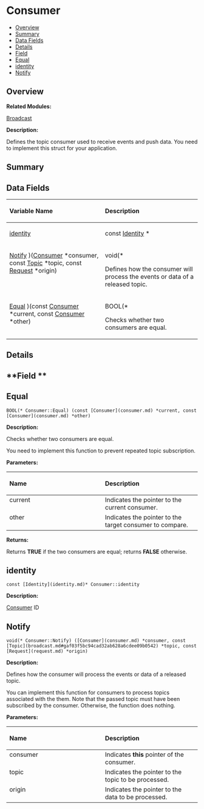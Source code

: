 # Consumer<a name="EN-US_TOPIC_0000001055078133"></a>

-   [Overview](#section232136428165631)
-   [Summary](#section430934111165631)
-   [Data Fields](#pub-attribs)
-   [Details](#section304163631165631)
-   [Field](#section1026643206165631)
-   [Equal](#a38ab45549e981dc8c8c0a90883a6bac8)
-   [identity](#ac6e98b3361e6be922804e8c459fe303b)
-   [Notify](#a57b8ea7ff05c30832af06804a0526765)

## **Overview**<a name="section232136428165631"></a>

**Related Modules:**

[Broadcast](broadcast.md)

**Description:**

Defines the topic consumer used to receive events and push data. You need to implement this struct for your application. 

## **Summary**<a name="section430934111165631"></a>

## Data Fields<a name="pub-attribs"></a>

<a name="table771842471165631"></a>
<table><thead align="left"><tr id="row811376784165631"><th class="cellrowborder" valign="top" width="50%" id="mcps1.1.3.1.1"><p id="p1313789521165631"><a name="p1313789521165631"></a><a name="p1313789521165631"></a>Variable Name</p>
</th>
<th class="cellrowborder" valign="top" width="50%" id="mcps1.1.3.1.2"><p id="p1623831590165631"><a name="p1623831590165631"></a><a name="p1623831590165631"></a>Description</p>
</th>
</tr>
</thead>
<tbody><tr id="row1725223854165631"><td class="cellrowborder" valign="top" width="50%" headers="mcps1.1.3.1.1 "><p id="p2080209934165631"><a name="p2080209934165631"></a><a name="p2080209934165631"></a><a href="consumer.md#ac6e98b3361e6be922804e8c459fe303b">identity</a></p>
</td>
<td class="cellrowborder" valign="top" width="50%" headers="mcps1.1.3.1.2 "><p id="p775692238165631"><a name="p775692238165631"></a><a name="p775692238165631"></a>const <a href="identity.md">Identity</a> * </p>
</td>
</tr>
<tr id="row1161342717165631"><td class="cellrowborder" valign="top" width="50%" headers="mcps1.1.3.1.1 "><p id="p245049565165631"><a name="p245049565165631"></a><a name="p245049565165631"></a><a href="consumer.md#a57b8ea7ff05c30832af06804a0526765">Notify</a> )(<a href="consumer.md">Consumer</a> *consumer, const <a href="broadcast.md#gaf03f5bc94cad32ab628a6cdee09b0542">Topic</a> *topic, const <a href="request.md">Request</a> *origin)</p>
</td>
<td class="cellrowborder" valign="top" width="50%" headers="mcps1.1.3.1.2 "><p id="p1497081705165631"><a name="p1497081705165631"></a><a name="p1497081705165631"></a>void(* </p>
<p id="p1011069323165631"><a name="p1011069323165631"></a><a name="p1011069323165631"></a>Defines how the consumer will process the events or data of a released topic. </p>
</td>
</tr>
<tr id="row690162539165631"><td class="cellrowborder" valign="top" width="50%" headers="mcps1.1.3.1.1 "><p id="p257928500165631"><a name="p257928500165631"></a><a name="p257928500165631"></a><a href="consumer.md#a38ab45549e981dc8c8c0a90883a6bac8">Equal</a> )(const <a href="consumer.md">Consumer</a> *current, const <a href="consumer.md">Consumer</a> *other)</p>
</td>
<td class="cellrowborder" valign="top" width="50%" headers="mcps1.1.3.1.2 "><p id="p1812876356165631"><a name="p1812876356165631"></a><a name="p1812876356165631"></a>BOOL(* </p>
<p id="p1638459615165631"><a name="p1638459615165631"></a><a name="p1638459615165631"></a>Checks whether two consumers are equal. </p>
</td>
</tr>
</tbody>
</table>

## **Details**<a name="section304163631165631"></a>

## **Field **<a name="section1026643206165631"></a>

## Equal<a name="a38ab45549e981dc8c8c0a90883a6bac8"></a>

```
BOOL(* Consumer::Equal) (const [Consumer](consumer.md) *current, const [Consumer](consumer.md) *other)
```

 **Description:**

Checks whether two consumers are equal. 

You need to implement this function to prevent repeated topic subscription. 

**Parameters:**

<a name="table413133702165631"></a>
<table><thead align="left"><tr id="row935843313165631"><th class="cellrowborder" valign="top" width="50%" id="mcps1.1.3.1.1"><p id="p1420411528165631"><a name="p1420411528165631"></a><a name="p1420411528165631"></a>Name</p>
</th>
<th class="cellrowborder" valign="top" width="50%" id="mcps1.1.3.1.2"><p id="p2099372885165631"><a name="p2099372885165631"></a><a name="p2099372885165631"></a>Description</p>
</th>
</tr>
</thead>
<tbody><tr id="row1731164163165631"><td class="cellrowborder" valign="top" width="50%" headers="mcps1.1.3.1.1 ">current</td>
<td class="cellrowborder" valign="top" width="50%" headers="mcps1.1.3.1.2 ">Indicates the pointer to the current consumer. </td>
</tr>
<tr id="row53667923165631"><td class="cellrowborder" valign="top" width="50%" headers="mcps1.1.3.1.1 ">other</td>
<td class="cellrowborder" valign="top" width="50%" headers="mcps1.1.3.1.2 ">Indicates the pointer to the target consumer to compare. </td>
</tr>
</tbody>
</table>

**Returns:**

Returns  **TRUE**  if the two consumers are equal; returns  **FALSE**  otherwise. 

## identity<a name="ac6e98b3361e6be922804e8c459fe303b"></a>

```
const [Identity](identity.md)* Consumer::identity
```

 **Description:**

[Consumer](consumer.md)  ID 

## Notify<a name="a57b8ea7ff05c30832af06804a0526765"></a>

```
void(* Consumer::Notify) ([Consumer](consumer.md) *consumer, const [Topic](broadcast.md#gaf03f5bc94cad32ab628a6cdee09b0542) *topic, const [Request](request.md) *origin)
```

 **Description:**

Defines how the consumer will process the events or data of a released topic. 

You can implement this function for consumers to process topics associated with the them. Note that the passed topic must have been subscribed by the consumer. Otherwise, the function does nothing. 

**Parameters:**

<a name="table1180735570165631"></a>
<table><thead align="left"><tr id="row1920208490165631"><th class="cellrowborder" valign="top" width="50%" id="mcps1.1.3.1.1"><p id="p574769601165631"><a name="p574769601165631"></a><a name="p574769601165631"></a>Name</p>
</th>
<th class="cellrowborder" valign="top" width="50%" id="mcps1.1.3.1.2"><p id="p1066652007165631"><a name="p1066652007165631"></a><a name="p1066652007165631"></a>Description</p>
</th>
</tr>
</thead>
<tbody><tr id="row2006218039165631"><td class="cellrowborder" valign="top" width="50%" headers="mcps1.1.3.1.1 ">consumer</td>
<td class="cellrowborder" valign="top" width="50%" headers="mcps1.1.3.1.2 ">Indicates <strong id="b2137454649165631"><a name="b2137454649165631"></a><a name="b2137454649165631"></a>this</strong> pointer of the consumer. </td>
</tr>
<tr id="row190964430165631"><td class="cellrowborder" valign="top" width="50%" headers="mcps1.1.3.1.1 ">topic</td>
<td class="cellrowborder" valign="top" width="50%" headers="mcps1.1.3.1.2 ">Indicates the pointer to the topic to be processed. </td>
</tr>
<tr id="row309971703165631"><td class="cellrowborder" valign="top" width="50%" headers="mcps1.1.3.1.1 ">origin</td>
<td class="cellrowborder" valign="top" width="50%" headers="mcps1.1.3.1.2 ">Indicates the pointer to the data to be processed. </td>
</tr>
</tbody>
</table>

